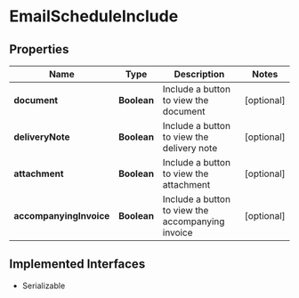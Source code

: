 

# EmailScheduleInclude


## Properties

| Name | Type | Description | Notes |
|------------ | ------------- | ------------- | -------------|
|**document** | **Boolean** | Include a button to view the document |  [optional] |
|**deliveryNote** | **Boolean** | Include a button to view the delivery note |  [optional] |
|**attachment** | **Boolean** | Include a button to view the attachment |  [optional] |
|**accompanyingInvoice** | **Boolean** | Include a button to view the accompanying invoice |  [optional] |


## Implemented Interfaces

* Serializable


